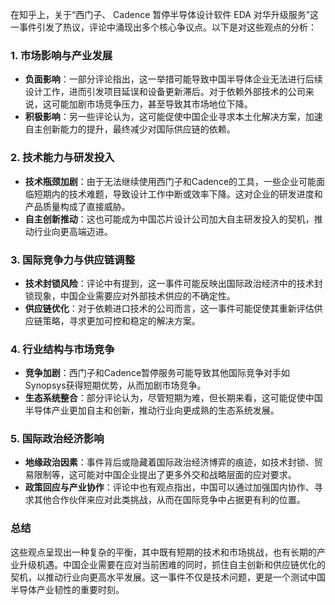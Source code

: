 在知乎上，关于“西门子、 Cadence 暂停半导体设计软件 EDA 对华升级服务”这一事件引发了热议，评论中涌现出多个核心争议点。以下是对这些观点的分析：

### 1. **市场影响与产业发展**
   - **负面影响**：一部分评论指出，这一举措可能导致中国半导体企业无法进行后续设计工作，进而引发项目延误和设备更新滞后。对于依赖外部技术的公司来说，这可能加剧市场竞争压力，甚至导致其市场地位下降。
   - **积极影响**：另一些评论认为，这可能促使中国企业寻求本土化解决方案，加速自主创新能力的提升，最终减少对国际供应链的依赖。

### 2. **技术能力与研发投入**
   - **技术瓶颈加剧**：由于无法继续使用西门子和Cadence的工具，一些企业可能面临短期内的技术难题，导致设计工作中断或效率下降。这对企业的研发进度和产品质量构成了直接威胁。
   - **自主创新推动**：这也可能成为中国芯片设计公司加大自主研发投入的契机，推动行业向更高端迈进。

### 3. **国际竞争力与供应链调整**
   - **技术封锁风险**：评论中有提到，这一事件可能反映出国际政治经济中的技术封锁现象，中国企业需要应对外部技术供应的不确定性。
   - **供应链优化**：对于依赖进口技术的公司而言，这一事件可能促使其重新评估供应链策略，寻求更加可控和稳定的解决方案。

### 4. **行业结构与市场竞争**
   - **竞争加剧**：西门子和Cadence暂停服务可能导致其他国际竞争对手如Synopsys获得短期优势，从而加剧市场竞争。
   - **生态系统整合**：部分评论认为，尽管短期为难，但长期来看，这可能促使中国半导体产业更加自主和创新，推动行业向更成熟的生态系统发展。

### 5. **国际政治经济影响**
   - **地缘政治因素**：事件背后或隐藏着国际政治经济博弈的痕迹，如技术封锁、贸易限制等，这可能对中国企业提出了更多外交和战略层面的应对要求。
   - **政策回应与产业协作**：评论中也有观点指出，中国可以通过加强国内协作、寻求其他合作伙伴来应对此类挑战，从而在国际竞争中占据更有利的位置。

### 总结
这些观点呈现出一种复杂的平衡，其中既有短期的技术和市场挑战，也有长期的产业升级机遇。中国企业需要在应对当前困难的同时，抓住自主创新和供应链优化的契机，以推动行业向更高水平发展。这一事件不仅是技术问题，更是一个测试中国半导体产业韧性的重要时刻。